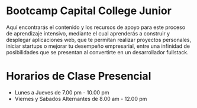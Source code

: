 # Bootcamp Capital College Junior
Aquí encontrarás el contenido y los recursos de apoyo para este proceso de aprendizaje intensivo, mediante el cual aprenderás a construir y desplegar aplicaciones web, que te permitan realizar proyectos personales, iniciar startups o mejorar tu desempeño empresarial, entre una infinidad de posibilidades que se presentan al convertirte en un desarrollador fullstack.

# Horarios de Clase Presencial 
* Lunes a Jueves de 7.00 pm - 10.00 pm
* Viernes y Sabados Alternantes de 8.00 am - 12.00 pm
